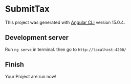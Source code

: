 # SubmitTax

This project was generated with [Angular CLI](https://github.com/angular/angular-cli) version 15.0.4.

## Development server

Run `ng serve` in terminal. 
then go to `http://localhost:4200/`

## Finish
Your Project are run now!

